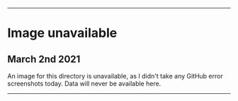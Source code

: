 
***
 
# Image unavailable

## March 2nd 2021

An image for this directory is unavailable, as I didn't take any GitHub error screenshots today. Data will never be available here.

***
